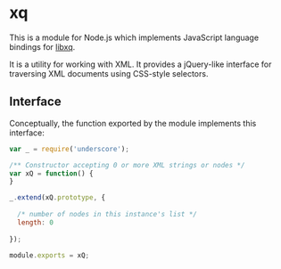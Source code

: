# xq

This is a module for Node.js which implements JavaScript language bindings
for [libxq](http://github.csv.comcast.com/jhunte202/xQ).

It is a utility for working with XML. It provides a jQuery-like interface
for traversing XML documents using CSS-style selectors.

## Interface

Conceptually, the function exported by the module implements this
interface:

```javascript
var _ = require('underscore');

/** Constructor accepting 0 or more XML strings or nodes */
var xQ = function() {
}

_.extend(xQ.prototype, {
  
  /* number of nodes in this instance's list */
  length: 0
  
});

module.exports = xQ;
```
